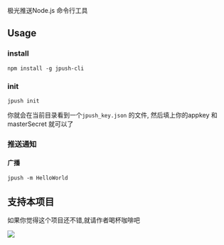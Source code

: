 
极光推送Node.js 命令行工具

## Usage

### install

```
npm install -g jpush-cli
```

### init

```
jpush init
```

你就会在当前目录看到一个`jpush_key.json` 的文件, 然后填上你的appkey 和 masterSecret 就可以了

### 推送通知

#### 广播

```
jpush -m HelloWorld
```

## 支持本项目
如果你觉得这个项目还不错,就请作者喝杯咖啡吧

[![](http://blog.gfdsa.net/img/pay_encourage.png)](http://me.alipay.com/youxilua)